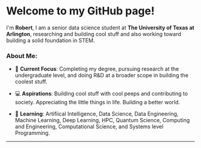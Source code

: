 # Welcome to my GitHub page!

I'm **Robert**, I am a senior data science student at **The University of Texas at Arlington**, researching and building cool stuff and also working toward building
a solid foundation in STEM.

### About Me:

- 🔭 **Current Focus**: Completing my degree, pursuing research at the undergraduate level, and doing R&D at a broader scope in building the coolest stuff.

- 💻 **Aspirations**: Building cool stuff with cool peeps and contributing to society. Appreciating the little things in life. Building a better world.

- 🌱 **Learning**: Artifiical Intelligence, Data Science, Data Engineering, Machine Learning, Deep Learning, HPC, Quantum Science, Computing and Engineering, Computational Science, and Systems level Programming.

---
  
